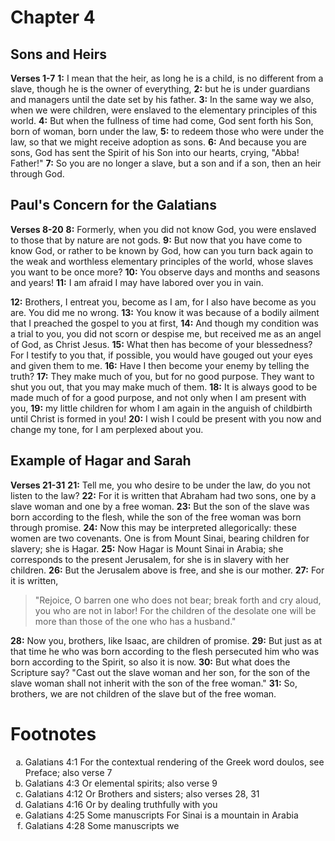 # Chapter 4
## Sons and Heirs
**Verses 1-7**
**1:** I mean that the heir, as long he is a child, is no different from a slave, though he is the owner of everything,
**2:** but he is under guardians and managers until the date set by his father.
**3:** In the same way we also, when we were children, were enslaved to the elementary principles of this world.
**4:** But when the fullness of time had come, God sent forth his Son, born of woman, born under the law,
**5:** to redeem those who were under the law, so that we might receive adoption as sons.
**6:** And because you are sons, God has sent the Spirit of his Son into our hearts, crying, "Abba! Father!"
**7:** So you are no longer a slave, but a son and if a son, then an heir through God.

## Paul's Concern for the Galatians
**Verses 8-20**
**8:** Formerly, when you did not know God, you were enslaved to those that by nature are not gods.
**9:** But now that you have come to know God, or rather to be known by God, how can you turn back again to the weak and worthless elementary principles of the world, whose slaves you want to be once more?
**10:** You observe days and months and seasons and years!
**11:** I am afraid I may have labored over you in vain.

**12:** Brothers, I entreat you, become as I am, for I also have become as you are. You did me no wrong.
**13:** You know it was because of a bodily ailment that I preached the gospel to you at first,
**14:** And though my condition was a trial to you, you did not scorn or despise me, but received me as an angel of God, as Christ Jesus.
**15:** What then has become of your blessedness? For I testify to you that, if possible, you would have gouged out your eyes and given them to me.
**16:** Have I then become your enemy by telling the truth?
**17:** They make much of you, but for no good purpose. They want to shut you out, that you may make much of them.
**18:** It is always good to be made much of for a good purpose, and not only when I am present with you,
**19:** my little children for whom I am again in the anguish of childbirth until Christ is formed in you!
**20:** I wish I could be present with you now and change my tone, for I am perplexed about you.

## Example of Hagar and Sarah
**Verses 21-31**
**21:** Tell me, you who desire to be under the law, do you not listen to the law?
**22:** For it is written that Abraham had two sons, one by a slave woman and one by a free woman.
**23:** But the son of the slave was born according to the flesh, while the son of the free woman was born through promise.
**24:** Now this may be interpreted allegorically: these women are two covenants. One is from Mount Sinai, bearing children for slavery; she is Hagar.
**25:** Now Hagar is Mount Sinai in Arabia; she corresponds to the present Jerusalem, for she is in slavery with her children.
**26:** But the Jerusalem above is free, and she is our mother.
**27:** For it is written,
> "Rejoice, O barren one who does not bear;
> break forth and cry aloud, you who are not in labor!
> For the children of the desolate one will be more than those of the one who has a husband."

**28:** Now you, brothers, like Isaac, are children of promise.
**29:** But just as at that time he who was born according to the flesh persecuted him who was born according to the Spirit, so also it is now.
**30:** But what does the Scripture say? "Cast out the slave woman and her son, for the son of the slave woman shall not inherit with the son of the free woman."
**31:** So, brothers, we are not children of the slave but of the free woman. 

# Footnotes
<ol type='a'>
	<li>Galatians 4:1 For the contextual rendering of the Greek word doulos, see Preface; also verse 7</li>
	<li>Galatians 4:3 Or elemental spirits; also verse 9</li>
	<li>Galatians 4:12 Or Brothers and sisters; also verses 28, 31</li>
	<li>Galatians 4:16 Or by dealing truthfully with you</li>
	<li>Galatians 4:25 Some manuscripts For Sinai is a mountain in Arabia</li>
	<li>Galatians 4:28 Some manuscripts we</li>
</ol>
